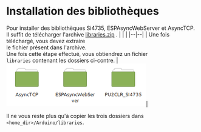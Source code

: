 # Installation des bibliothèques
 
 Pour installer des bibliothèques Si4735, ESPAsyncWebServer et AsyncTCP. Il suffit de télécharger l'archive [libraries.zip](https://github.com/BenjaminNeveu/ESP32_Si4735_Control_by_WiFi/raw/master/libraries/libraries.zip) .
|  |  |
|--|--|
| Une fois téléchargé, vous devez extraire<br> le fichier présent dans l'archive.<br> Une fois cette étape effectué, vous obtiendrez un fichier<br>  ``libraries`` contenant les dossiers ci-contre. |![](../../img/image_readme/fichier_libraries.png)|

Il ne vous reste plus qu'à copier les trois dossiers dans ``<home_dir>/Arduino/libraries``.
